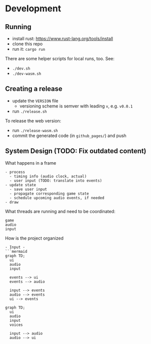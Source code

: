 # Development

## Running

- install rust: https://www.rust-lang.org/tools/install
- clone this repo
- run it: `cargo run`

There are some helper scripts for local runs, too. See:

- `./dev.sh`
- `./dev-wasm.sh`

## Creating a release

- update the `VERSION` file
  - versioning scheme is semver with leading `v`, e.g. `v0.0.1`
- run `./release.sh`

To release the web version:

- run `./release-wasm.sh`
- commit the generated code (in `github_pages/`) and push

## System Design (TODO: Fix outdated content)

What happens in a frame

```
- process
  - timing info (audio clock, actual)
  - user input (TODO: translate into events)
- update state
  - save user input
  - propagate corresponding game state
  - schedule upcoming audio events, if needed
- draw
```

What threads are running and need to be coordinated:

```
game
audio
input
```

How is the project organized

````
- Input -
```mermaid
graph TD;
  ui
  audio
  input

  events --> ui
  events --> audio

  input --> events
  audio --> events
  ui --> events
````

```mermaid
graph TD;
  ui
  audio
  input
  voices

  input --> audio
  audio --> ui


```
